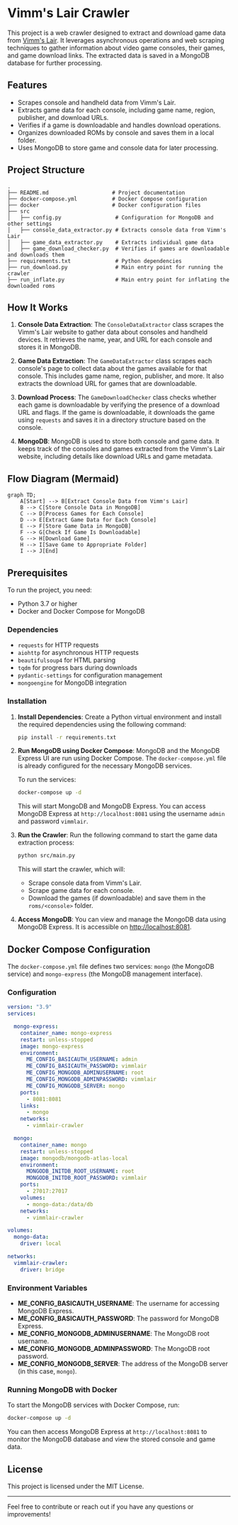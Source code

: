 
# Vimm's Lair Crawler

This project is a web crawler designed to extract and download game data from [Vimm's Lair](https://https://vimm.net/). It leverages asynchronous operations and web scraping techniques to gather information about video game consoles, their games, and game download links. The extracted data is saved in a MongoDB database for further processing.

## Features
- Scrapes console and handheld data from Vimm's Lair.
- Extracts game data for each console, including game name, region, publisher, and download URLs.
- Verifies if a game is downloadable and handles download operations.
- Organizes downloaded ROMs by console and saves them in a local folder.
- Uses MongoDB to store game and console data for later processing.
  
## Project Structure

```
.
├── README.md                    # Project documentation
├── docker-compose.yml           # Docker Compose configuration
├── docker                       # Docker configuration files
├── src
│   ├── config.py                 # Configuration for MongoDB and other settings
│   ├── console_data_extractor.py # Extracts console data from Vimm's Lair
│   ├── game_data_extractor.py    # Extracts individual game data
│   ├── game_download_checker.py  # Verifies if games are downloadable and downloads them
├── requirements.txt              # Python dependencies
├── run_download.py               # Main entry point for running the crawler
├── run_inflate.py                # Main entry point for inflating the downloaded roms

```

## How It Works

1. **Console Data Extraction**: The `ConsoleDataExtractor` class scrapes the Vimm's Lair website to gather data about consoles and handheld devices. It retrieves the name, year, and URL for each console and stores it in MongoDB.
   
2. **Game Data Extraction**: The `GameDataExtractor` class scrapes each console's page to collect data about the games available for that console. This includes game name, region, publisher, and more. It also extracts the download URL for games that are downloadable.

3. **Download Process**: The `GameDownloadChecker` class checks whether each game is downloadable by verifying the presence of a download URL and flags. If the game is downloadable, it downloads the game using `requests` and saves it in a directory structure based on the console.

4. **MongoDB**: MongoDB is used to store both console and game data. It keeps track of the consoles and games extracted from the Vimm's Lair website, including details like download URLs and game metadata.

## Flow Diagram (Mermaid)

```mermaid
graph TD;
    A[Start] --> B[Extract Console Data from Vimm's Lair]
    B --> C[Store Console Data in MongoDB]
    C --> D[Process Games for Each Console]
    D --> E[Extract Game Data for Each Console]
    E --> F[Store Game Data in MongoDB]
    F --> G[Check If Game Is Downloadable]
    G --> H[Download Game]
    H --> I[Save Game to Appropriate Folder]
    I --> J[End]
```

## Prerequisites

To run the project, you need:

- Python 3.7 or higher
- Docker and Docker Compose for MongoDB

### Dependencies
- `requests` for HTTP requests
- `aiohttp` for asynchronous HTTP requests
- `beautifulsoup4` for HTML parsing
- `tqdm` for progress bars during downloads
- `pydantic-settings` for configuration management
- `mongoengine` for MongoDB integration

### Installation

1. **Install Dependencies**:
   Create a Python virtual environment and install the required dependencies using the following command:

   ```bash
   pip install -r requirements.txt
   ```

2. **Run MongoDB using Docker Compose**:
   MongoDB and the MongoDB Express UI are run using Docker Compose. The `docker-compose.yml` file is already configured for the necessary MongoDB services.

   To run the services:

   ```bash
   docker-compose up -d
   ```

   This will start MongoDB and MongoDB Express. You can access MongoDB Express at `http://localhost:8081` using the username `admin` and password `vimmlair`.

3. **Run the Crawler**:
   Run the following command to start the game data extraction process:

   ```bash
   python src/main.py
   ```

   This will start the crawler, which will:
   - Scrape console data from Vimm's Lair.
   - Scrape game data for each console.
   - Download the games (if downloadable) and save them in the `roms/<console>` folder.
   
4. **Access MongoDB**:
   You can view and manage the MongoDB data using MongoDB Express. It is accessible on [http://localhost:8081](http://localhost:8081).

## Docker Compose Configuration

The `docker-compose.yml` file defines two services: `mongo` (the MongoDB service) and `mongo-express` (the MongoDB management interface).

### Configuration

```yaml
version: "3.9"
services:

  mongo-express:
    container_name: mongo-express
    restart: unless-stopped
    image: mongo-express
    environment:
      ME_CONFIG_BASICAUTH_USERNAME: admin
      ME_CONFIG_BASICAUTH_PASSWORD: vimmlair
      ME_CONFIG_MONGODB_ADMINUSERNAME: root
      ME_CONFIG_MONGODB_ADMINPASSWORD: vimmlair
      ME_CONFIG_MONGODB_SERVER: mongo
    ports:
      - 8081:8081
    links:
      - mongo
    networks:
      - vimmlair-crawler

  mongo:
    container_name: mongo
    restart: unless-stopped
    image: mongodb/mongodb-atlas-local
    environment:
      MONGODB_INITDB_ROOT_USERNAME: root
      MONGODB_INITDB_ROOT_PASSWORD: vimmlair
    ports:
      - 27017:27017
    volumes:
      - mongo-data:/data/db
    networks:
      - vimmlair-crawler

volumes:
  mongo-data:
    driver: local

networks:
  vimmlair-crawler:
    driver: bridge
```

### Environment Variables

- **ME_CONFIG_BASICAUTH_USERNAME**: The username for accessing MongoDB Express.
- **ME_CONFIG_BASICAUTH_PASSWORD**: The password for MongoDB Express.
- **ME_CONFIG_MONGODB_ADMINUSERNAME**: The MongoDB root username.
- **ME_CONFIG_MONGODB_ADMINPASSWORD**: The MongoDB root password.
- **ME_CONFIG_MONGODB_SERVER**: The address of the MongoDB server (in this case, `mongo`).

### Running MongoDB with Docker

To start the MongoDB services with Docker Compose, run:

```bash
docker-compose up -d
```

You can then access MongoDB Express at `http://localhost:8081` to monitor the MongoDB database and view the stored console and game data.

## License

This project is licensed under the MIT License.

---

Feel free to contribute or reach out if you have any questions or improvements!
